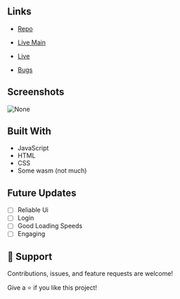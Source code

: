 
## Links

- [Repo](https://github.com/c10udz/youhavemail.ml/ "<project-name> Repo")

- [Live Main](<https://c10udz.github.io/youhavemail.ml/> "Live View")
  
- [Live](<https://youhavemail.ml> "Live View")

- [Bugs](https://github.com/c10udz/youhavemail.ml/issues "Issues Page")

## Screenshots

![None](https://img.wattpad.com/cover/186476741-256-k813081.jpg "None Yet ;)")

## Built With

- JavaScript
- HTML
- CSS
- Some wasm (not much)

## Future Updates

- [ ] Reliable Ui
- [ ] Login
- [ ] Good Loading Speeds
- [ ] Engaging

## 🤝 Support

Contributions, issues, and feature requests are welcome!

Give a ⭐️ if you like this project!

